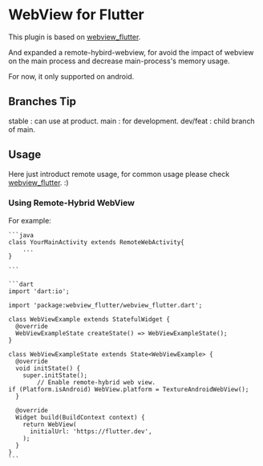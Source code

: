 # WebView for Flutter

This plugin is based on [webview_flutter](https://pub.dev/packages/webview_flutter).

And expanded a remote-hybird-webview, for avoid the impact of webview on the main process
and decrease main-process's memory usage.

For now, it only supported on android.

## Branches Tip

stable      : can use at product.
main        : for development.
dev/feat    : child branch of main.

## Usage

Here just introduct remote usage, for common usage please check [webview_flutter](https://pub.dev/packages/webview_flutter). :)

### Using Remote-Hybrid WebView

For example:

    ```java
    class YourMainActivity extends RemoteWebActivity{
        ...
    }
    
    ```

    ```dart
    import 'dart:io';
    
    import 'package:webview_flutter/webview_flutter.dart';

    class WebViewExample extends StatefulWidget {
      @override
      WebViewExampleState createState() => WebViewExampleState();
    }
    
    class WebViewExampleState extends State<WebViewExample> {
      @override
      void initState() {
        super.initState();
            // Enable remote-hybrid web view.
    if (Platform.isAndroid) WebView.platform = TextureAndroidWebView();
      }

      @override
      Widget build(BuildContext context) {
        return WebView(
          initialUrl: 'https://flutter.dev',
        );
      }
    }
    ```
